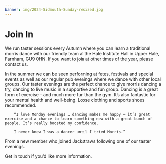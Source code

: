 ```yaml
---
banner: img/2024-Sidmouth-Sunday-resized.jpg
---
```

# Join In

We run taster sessions every Autumn where you can learn a traditional morris dance with our friendly team at the Hale Institute Hall in Upper Hale, Farnham, GU9 0HN. If you want to join at other times of the year, please contact us.

In the summer we can be seen performing at fetes, festivals and special events as well as our regular pub evenings where we dance with other local groups. Our taster evenings are the perfect chance to give morris dancing a try, dancing to live music in a supportive and fun group. Dancing is a great form of exercise – and much more fun than the gym. It’s also fantastic for your mental health and well-being. Loose clothing and sports shoes recommended.

```
    “I love Monday evenings … dancing makes me happy – it’s great exercise and a chance to learn something new with a great bunch of people. It’s really boosted my confidence.

    I never knew I was a dancer until I tried Morris.”
```

From a new member who joined Jackstraws following one of our taster evenings.

Get in touch if you’d like more information.
